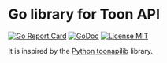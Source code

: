 # Go library for Toon API

[![Go Report Card](https://goreportcard.com/badge/github.com/hurngchunlee/gotoon)](https://goreportcard.com/report/github.com/hurngchunlee/gotoon)
[![GoDoc](https://img.shields.io/badge/godoc-reference-blue.svg?style=flat)](https://godoc.org/github.com/hurngchunlee/gotoon)
[![License MIT](https://img.shields.io/badge/license-MIT-lightgrey.svg?style=flat)](https://github.com/hurngchunlee/gotoon#license-mit)

It is inspired by the [Python toonapilib](https://github.com/costastf/toonapilib) library.

